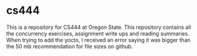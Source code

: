 # cs444
This is a repository for CS444 at Oregon State. This repository contains all the concurrency exercises, assignment write ups and
reading summaries. When trying to add the yocto, I received an error saying it was bigger than the 50 mb recommendation for file
sizes on github. 
